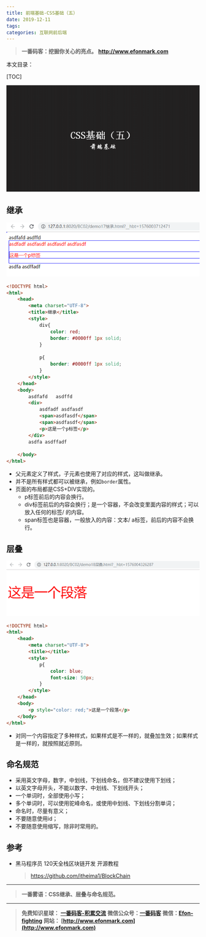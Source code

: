 ```yaml
---
title: 前端基础-CSS基础（五）
date: 2019-12-11
tags: 
categories: 互联网前后端
---
```


> **一番码客：挖掘你关心的亮点。**
> **http://www.efonmark.com**

本文目录：

[TOC]

![image-20191211020101591](2019-12-11-前端基础-CSS基础（五）/image-20191211020101591.png)

<!--more-->

## 继承

![image-20191211025123064](2019-12-11-前端基础-CSS基础（五）/image-20191211025123064.png)

```html
<!DOCTYPE html>
<html>
	<head>
		<meta charset="UTF-8">
		<title>继承</title>
		<style>
			div{
				color: red;
				border: #0000ff 1px solid;
			}
			
			p{
				border: #0000ff 1px solid;
			}
		</style>
	</head>
	<body>
		asdfafd   asdffd
		<div>
			asdfadf asdfasdf
			<span>asdfasdf</span>
			<span>asdfasdf</span>
			<p>这是一个p标签</p>
		</div>
		asdfa asdffadf

	</body>
</html>
```

* 父元素定义了样式，子元素也使用了对应的样式，这叫做继承。
* 并不是所有样式都可以被继承，例如`border`属性。
* 页面的布局都是CSS+DIV实现的。
    * p标签前后的内容会换行。
    * div标签前后的内容会换行；是一个容器，不会改变里面内容的样式；可以放入任何的标签/ 的内容。
    * span标签也是容器，一般放入的内容：文本/ a标签，前后的内容不会换行。

## 层叠

![image-20191211025900415](2019-12-11-前端基础-CSS基础（五）/image-20191211025900415.png)

```html
<!DOCTYPE html>
<html>
	<head>
		<meta charset="UTF-8">
		<title></title>
		<style>
			p{
				color: blue;
				font-size: 50px;
			}
		</style>
	</head>
	<body>
		<p style="color: red;">这是一个段落</p>
	</body>
</html>
```

* 对同一个内容指定了多种样式，如果样式是不一样的，就叠加生效；如果样式是一样的，就按照就近原则。

## 命名规范

* 采用英文字母，数字，中划线，下划线命名，但不建议使用下划线；
* 以英文字母开头，不能以数字、中划线、下划线开头；
* 一个单词时，全部使用小写；
* 多个单词时，可以使用驼峰命名，或使用中划线、下划线分割单词；
* 命名时，尽量有意义；
* 不要随意使用id；
* 不要随意使用缩写，除非时常用的。

## 参考

* 黑马程序员 120天全栈区块链开发 开源教程

  > https://github.com/itheima1/BlockChain
  

----

> **一番雾语：CSS继承、层叠与命名规范。**

----------

> **免费知识星球： [一番码客-积累交流](http://www.efonmark.com/efonmark-blog/readme/zhishixingqiu1.png)**
> **微信公众号：[一番码客](http://www.efonmark.com/efonmark-blog/readme/guanzhu_1.jpg)**
> **微信：[Efon-fighting](http://www.efonmark.com/efonmark-blog/readme/weixin.jpg)**
> **网站： [http://www.efonmark.com](http://www.efonmark.com)**